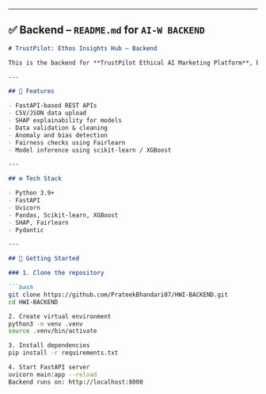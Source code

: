 
---

## ✅ Backend – `README.md` for `AI-W BACKEND`

```markdown
# TrustPilot: Ethos Insights Hub – Backend

This is the backend for **TrustPilot Ethical AI Marketing Platform**, built using **FastAPI** and Python. It handles file upload, data parsing, ethical analysis, lead scoring, explainability (SHAP), and more.

---

## 🧠 Features

- FastAPI-based REST APIs
- CSV/JSON data upload
- SHAP explainability for models
- Data validation & cleaning
- Anomaly and bias detection
- Fairness checks using Fairlearn
- Model inference using scikit-learn / XGBoost

---

## ⚙️ Tech Stack

- Python 3.9+
- FastAPI
- Uvicorn
- Pandas, Scikit-learn, XGBoost
- SHAP, Fairlearn
- Pydantic

---

## 🚀 Getting Started

### 1. Clone the repository

```bash
git clone https://github.com/PrateekBhandari07/HWI-BACKEND.git
cd HWI-BACKEND

2. Create virtual environment
python3 -m venv .venv
source .venv/bin/activate

3. Install dependencies
pip install -r requirements.txt

4. Start FastAPI server
uvicorn main:app --reload
Backend runs on: http://localhost:8000
